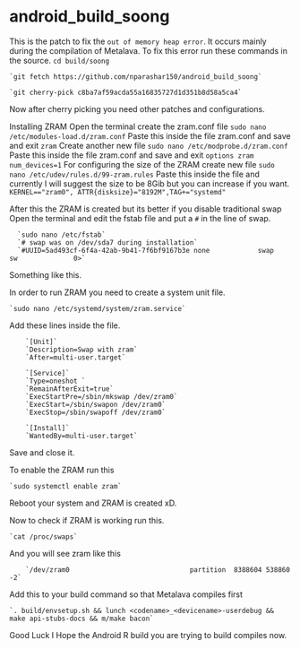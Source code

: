 # android_build_soong
This is the patch to fix the `out of memory heap error`.
It occurs mainly during the compilation of Metalava.
To fix this error run these commands in the source.
    `cd build/soong`
    
    `git fetch https://github.com/nparashar150/android_build_soong`
    
    `git cherry-pick c8ba7af59acda55a16835727d1d351b8d58a5ca4`
Now after cherry picking you need other patches and configurations.

Installing ZRAM
    Open the terminal create the zram.conf file 
        `sudo nano /etc/modules-load.d/zram.conf`
    Paste this inside the file zram.conf and save and exit 
        `zram`
    Create another new file 
        `sudo nano /etc/modprobe.d/zram.conf`
    Paste this inside the file zram.conf and save and exit
        `options zram num_devices=1`
    For configuring the size of the ZRAM create new file
        `sudo nano /etc/udev/rules.d/99-zram.rules`
    Paste this inside the file and currently I will suggest the size to be 8Gib but you can increase if you want.
        `KERNEL=="zram0", ATTR{disksize}="8192M",TAG+="systemd"`

After this the ZRAM is created but its better if you disable traditional swap
    Open the terminal and edit the fstab file and put a `#` in the line of swap.
      
      `sudo nano /etc/fstab`
      `# swap was on /dev/sda7 during installation`
      `#UUID=5ad493cf-6f4a-42ab-9b41-7f6bf9167b3e none            swap    sw              0>`
 
   Something like this.

In order to run ZRAM you need to create a system unit file.

    `sudo nano /etc/systemd/system/zram.service`
Add these lines inside the file.

        `[Unit]`
        `Description=Swap with zram`
        `After=multi-user.target`

        `[Service]`
        `Type=oneshot `
        `RemainAfterExit=true`
        `ExecStartPre=/sbin/mkswap /dev/zram0`
        `ExecStart=/sbin/swapon /dev/zram0`
        `ExecStop=/sbin/swapoff /dev/zram0`

        `[Install]`
        `WantedBy=multi-user.target`
Save and close it.

To enable the ZRAM run this

    `sudo systemctl enable zram` 

Reboot your system and ZRAM is created xD.

Now to check if ZRAM is working run this.

    `cat /proc/swaps` 
    
And you will see zram like this

        `/dev/zram0                              partition	8388604	538860	-2`

Add this to your build command so that Metalava compiles first

    `. build/envsetup.sh && lunch <codename>_<devicename>-userdebug && make api-stubs-docs && m/make bacon`

Good Luck I Hope the Android R build you are trying to build compiles now. 

